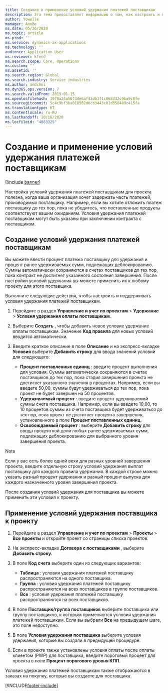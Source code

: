 ```yaml
---
title: Создание и применение условий удержания платежей поставщикам
description: Эта тема предоставляет информацию о том, как настроить и поддерживать условия удержания платежей поставщикам.
author: Yowelle
manager: AnnBe
ms.date: 05/26/2020
ms.topic: article
ms.prod: ''
ms.service: dynamics-ax-applications
ms.technology: ''
audience: Application User
ms.reviewer: kfend
ms.search.scope: Core, Operations
ms.custom: ''
ms.assetid: ''
ms.search.region: Global
ms.search.industry: Service industries
ms.author: andchoi
ms.dyn365.ops.version: 7
ms.search.validFrom: 2019-01-15
ms.openlocfilehash: 1970a24a5073de6af43db1f1c068332c9ba9c8fe
ms.sourcegitcommit: 5c4c9bf3ba018562d6cb3443c01d550489c415fa
ms.translationtype: HT
ms.contentlocale: ru-RU
ms.lasthandoff: 10/16/2020
ms.locfileid: "4083325"
---
```

# <a name="create-and-apply-vendor-payment-retention-terms"></a>Создание и применение условий удержания платежей поставщикам

[!include [banner](../includes/banner.md)] 

Настройка условий удержания платежей поставщикам для проекта полезна, когда ваша организация хочет задержать часть платежей, производимых поставщику. Например, если вы хотите отложить платеж поставщику до тех пор, пока не убедитесь, что поставленные продукты соответствуют вашим ожиданиям. Условия удержания платежей поставщикам могут быть указаны при заключении контракта с поставщиком.

## <a name="create-vendor-payment-retention-terms"></a>Создание условий удержания платежей поставщикам

Вы можете ввести процент платежа поставщику для удержания и процент ранее удерживаемых сумм, подлежащих деблокированию. Суммы автоматически сохраняются в счетах поставщиков до тех пор, пока контракт не достигнет указанного состояния завершения. После настройки условий удержания вы можете применить их к любому проекту для этого поставщика.

Выполните следующие действия, чтобы настроить и поддерживать условия удержания платежей поставщикам. 

1. Перейдите в раздел **Управление и учет по проектам** > **Удержание** > **Условия удержания оплаты поставщикам**.
2. Выберите **Создать** , чтобы добавить новое условие удержание оплаты поставщикам. Значение **Код правила** для новых условий вводится автоматически. 
3. Введите краткое описание в поле **Описание** и на экспресс-вкладке **Условия** выберите **Добавить строку** для ввода значений условий для следующего:

   - **Процент поставленных единиц** : введите процент выполнения для условия. Суммы автоматически сохраняются в счетах поставщиков до тех пор, пока стадия завершения проекта не достигнет указанного значения в процентах. Например, если вы введете 50,00, суммы будут удерживаться до тех пор, пока проект не будет завершен на 50 процентов.
   - **Удерживаемый процент** : введите процент удерживаемой суммы счета поставщика. Например, если вы введете 10,00, то 10 процентов суммы из счета поставщика будет удерживаться до тех пор, пока проект не достигнет процента завершения, установленного в поле **Процент поставленных единиц**.
   - **Освобождаемый процент** : выберите **Добавить строку** для ввода процентной доли любых ранее удерживаемых сумм, подлежащих деблокированию для выбранного уровня завершения проекта.

> [!NOTE]
> Если у вас есть более одной вехи для разных уровней завершения проекта, введите отдельную строку условий удержания выплат поставщику для каждого правила удержания. В каждой строке можно указать разный процент удержания и разный процент выпуска для каждого назначенного уровня завершения проекта.

После создания условий удержания для поставщика вы можете применить эти условия к проекту.

## <a name="apply-vendor-retention-terms-to-a-project"></a>Применение условий удержания поставщика к проекту

1. Перейдите в раздел **Управление и учет по проектам** > **Проекты** > **Все проекты** и откройте проект со страницы списка проектов.
2. На экспресс-вкладке **Договора с поставщиками** , выберите **Добавить строку**.
3. В поле **Код счета** выберите один из следующих вариантов: 

   - **Таблица** : условия удержания платежей поставщику распространяются на одного поставщика.
   - **Группа** : условия удержания платежей поставщику распространяются на всех поставщиков в группе поставщиков.
   - **Все** : условия удержания платежей поставщику распространяются на всех поставщиков.

4. В поле **Поставщик/группа поставщиков** выберите поставщика или группу поставщиков, к которым применяются условия удержания платежей поставщикам. Если вы выбрали **Все** на предыдущем шаге, это поле недоступно.
5. В поле **Условия удержания поставщика** выберите условия удержания, которые вы создали в предыдущей процедуре.
6. Если в проекте также установлены условия оплаты после оплаты клиентом (PWP) для поставщика, введите пороговый процент для проекта в поле **Процент порогового уровня КПП**.

Условия удержания платежей поставщикам также отображаются в заказах на покупку, которые вы создаете для поставщика.


[!INCLUDE[footer-include](../includes/footer-banner.md)]